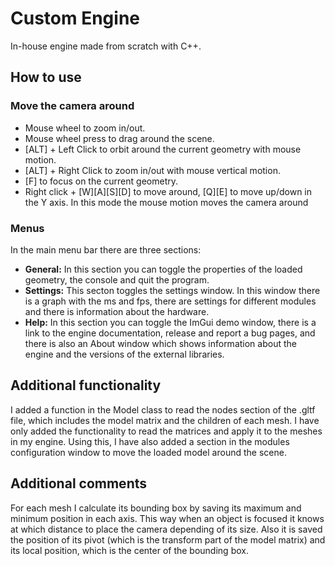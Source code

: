 # Custom Engine
In-house engine made from scratch with C++.

## How to use
### Move the camera around
* Mouse wheel to zoom in/out.
* Mouse wheel press to drag around the scene.
* [ALT] + Left Click to orbit around the current geometry with mouse motion.
* [ALT] + Right Click to zoom in/out with mouse vertical motion.
* [F] to focus on the current geometry.
* Right click + [W][A][S][D] to move around, [Q][E] to move up/down in the Y axis. In this mode the mouse motion moves the camera around

### Menus
In the main menu bar there are three sections:
* **General:** In this section you can toggle the properties of the loaded geometry, the console and quit the program.
* **Settings:** This secton toggles the settings window. In this window there is a graph with the ms and fps, there are settings for different modules and there is information about the hardware.
* **Help:** In this section you can toggle the ImGui demo window, there is a link to the engine documentation, release and report a bug pages, and there is also an About window which shows information about the engine and the versions of the external libraries.

## Additional functionality
I added a function in the Model class to read the nodes section of the .gltf file, which includes the model matrix and the children of each mesh. I have only added the functionality to read the matrices and apply it to the meshes in my engine.
Using this, I have also added a section in the modules configuration window to move the loaded model around the scene.

## Additional comments
For each mesh I calculate its bounding box by saving its maximum and minimum position in each axis. This way when an object is focused it knows at which distance to place the camera depending of its size. 
Also it is saved the position of its pivot (which is the transform part of the model matrix) and its local position, which is the center of the bounding box.
